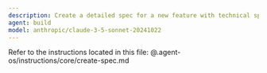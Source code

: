 ```yaml
---
description: Create a detailed spec for a new feature with technical specifications and task breakdown
agent: build
model: anthropic/claude-3-5-sonnet-20241022
---
```


Refer to the instructions located in this file:
@.agent-os/instructions/core/create-spec.md